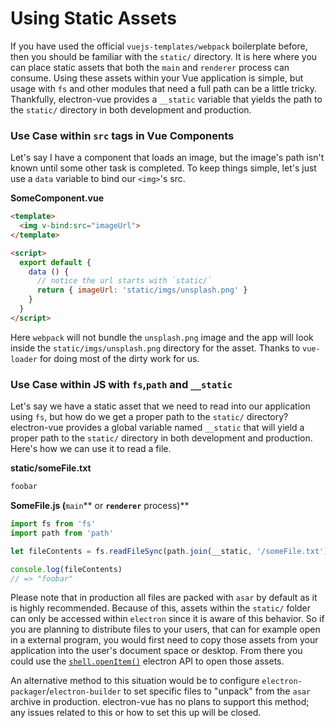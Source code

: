 # Using Static Assets

If you have used the official `vuejs-templates/webpack` boilerplate before, then you should be familiar with the `static/` directory. It is here where you can place static assets that both the `main` and `renderer` process can consume. Using these assets within your Vue application is simple, but usage with `fs` and other modules that need a full path can be a little tricky. Thankfully, electron-vue provides a `__static` variable that yields the path to the `static/` directory in both development and production.

### Use Case within `src` tags in Vue Components

Let's say I have a component that loads an image, but the image's path isn't known until some other task is completed. To keep things simple, let's just use a `data` variable to bind our `<img>`'s src.

**SomeComponent.vue**

```html
<template>
  <img v-bind:src="imageUrl">
</template>

<script>
  export default {
    data () {
      // notice the url starts with `static/`
      return { imageUrl: 'static/imgs/unsplash.png' }
    }
  }
</script>
```

Here `webpack` will not bundle the `unsplash.png` image and the app will look inside the `static/imgs/unsplash.png` directory for the asset. Thanks to `vue-loader` for doing most of the dirty work for us.

### Use Case within JS with `fs`,`path` and `__static`

Let's say we have a static asset that we need to read into our application using `fs`, but how do we get a proper path to the `static/` directory? electron-vue provides a global variable named `__static` that will yield a proper path to the `static/` directory in both development and production. Here's how we can use it to read a file.

**static/someFile.txt**

```txt
foobar
```

**SomeFile.js \(**`main`** or **`renderer`** process\)**

```js
import fs from 'fs'
import path from 'path'

let fileContents = fs.readFileSync(path.join(__static, '/someFile.txt'), 'utf8')

console.log(fileContents)
// => "foobar"
```

Please note that in production all files are packed with `asar` by default as it is highly recommended. Because of this, assets within the `static/` folder can only be accessed within `electron` since it is aware of this behavior. So if you are planning to distribute files to your users, that can for example open in a external program, you would first need to copy those assets from your application into the user's document space or desktop. From there you could use the [`shell.openItem()`](https://electron.atom.io/docs/api/shell/#shellopenitemfullpath) electron API to open those assets.

An alternative method to this situation would be to configure `electron-packager`/`electron-builder` to set specific files to "unpack" from the `asar` archive in production. electron-vue has no plans to support this method; any issues related to this or how to set this up will be closed.

